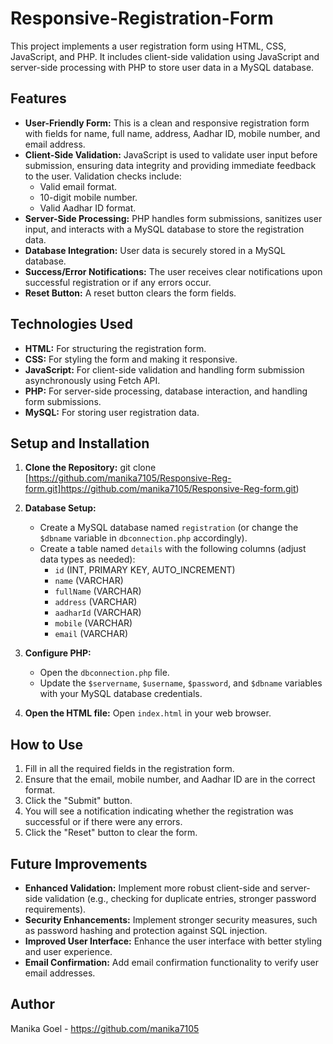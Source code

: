 # Responsive-Registration-Form

This project implements a user registration form using HTML, CSS, JavaScript, and PHP.  It includes client-side validation using JavaScript and server-side processing with PHP to store user data in a MySQL database.

## Features

*   **User-Friendly Form:** This is a clean and responsive registration form with fields for name, full name, address, Aadhar ID, mobile number, and email address.
*   **Client-Side Validation:** JavaScript is used to validate user input before submission, ensuring data integrity and providing immediate feedback to the user.  Validation checks include:
    *   Valid email format.
    *   10-digit mobile number.
    *   Valid Aadhar ID format.
*   **Server-Side Processing:** PHP handles form submissions, sanitizes user input, and interacts with a MySQL database to store the registration data.
*   **Database Integration:** User data is securely stored in a MySQL database.
*   **Success/Error Notifications:**  The user receives clear notifications upon successful registration or if any errors occur.
*   **Reset Button:** A reset button clears the form fields.

## Technologies Used

*   **HTML:** For structuring the registration form.
*   **CSS:** For styling the form and making it responsive.
*   **JavaScript:** For client-side validation and handling form submission asynchronously using Fetch API.
*   **PHP:** For server-side processing, database interaction, and handling form submissions.
*   **MySQL:** For storing user registration data.

## Setup and Installation

1.  **Clone the Repository:**
    git clone [https://github.com/manika7105/Responsive-Reg-form.git]https://github.com/manika7105/Responsive-Reg-form.git)

2.  **Database Setup:**
    *   Create a MySQL database named `registration` (or change the `$dbname` variable in `dbconnection.php` accordingly).
    *   Create a table named `details` with the following columns (adjust data types as needed):
        *   `id` (INT, PRIMARY KEY, AUTO_INCREMENT)
        *   `name` (VARCHAR)
        *   `fullName` (VARCHAR)
        *   `address` (VARCHAR)
        *   `aadharId` (VARCHAR)
        *   `mobile` (VARCHAR)
        *   `email` (VARCHAR)

3.  **Configure PHP:**
    *   Open the `dbconnection.php` file.
    *   Update the `$servername`, `$username`, `$password`, and `$dbname` variables with your MySQL database credentials.

4.  **Open the HTML file:** Open `index.html` in your web browser.

## How to Use

1.  Fill in all the required fields in the registration form.
2.  Ensure that the email, mobile number, and Aadhar ID are in the correct format.
3.  Click the "Submit" button.
4.  You will see a notification indicating whether the registration was successful or if there were any errors.
5.  Click the "Reset" button to clear the form.

## Future Improvements

*   **Enhanced Validation:** Implement more robust client-side and server-side validation (e.g., checking for duplicate entries, stronger password requirements).
*   **Security Enhancements:** Implement stronger security measures, such as password hashing and protection against SQL injection.
*   **Improved User Interface:** Enhance the user interface with better styling and user experience.
*   **Email Confirmation:** Add email confirmation functionality to verify user email addresses.

## Author

Manika Goel - https://github.com/manika7105
